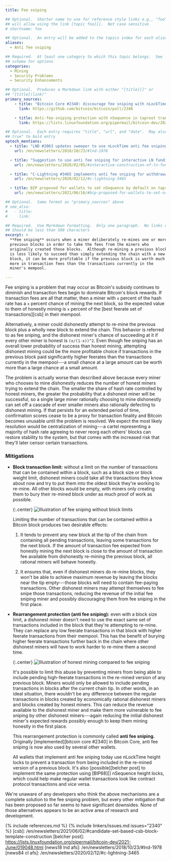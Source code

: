 ```yaml
---
title: Fee sniping

## Optional.  Shorter name to use for reference style links e.g., "foo"
## will allow using the link [topic foo][].  Not case sensitive
# shortname: foo

## Optional.  An entry will be added to the topics index for each alias
aliases:
  - Anti fee sniping

## Required.  At least one category to which this topic belongs.  See
## schema for options
categories:
  - Mining
  - Security Problems
  - Security Enhancements

## Optional.  Produces a Markdown link with either "[title][]" or
## "[title](link)"
primary_sources:
    - title: "Bitcoin Core #2340: discourage fee sniping with nLockTime"
      link: https://github.com/bitcoin/bitcoin/pull/2340

    - title: Anti-fee-sniping protection with nSequence in taproot transactions
      link: https://lists.linuxfoundation.org/pipermail/bitcoin-dev/2021-June/019048.html

## Optional.  Each entry requires "title", "url", and "date".  May also use "feature:
## true" to bold entry
optech_mentions:
  - title: "LND #2063 updates sweeper to use nLockTime anti fee sniping"
    url: /en/newsletters/2018/10/23/#lnd-1978

  - title: "Suggestion to use anti fee sniping for interactive LN funding transactions"
    url: /en/newsletters/2020/02/05/#interactive-construction-of-ln-funding-transactions

  - title: "C-Lightning #3465 implements anti fee sniping for withdrawal transactions"
    url: /en/newsletters/2020/02/12/#c-lightning-3465

  - title: BIP proposed for wallets to set nSequence by default on taproot transactions
    url: /en/newsletters/2021/06/16/#bip-proposed-for-wallets-to-set-nsequence-by-default-on-taproot-transactions

## Optional.  Same format as "primary_sources" above
# see_also:
#   - title:
#     link:

## Required.  Use Markdown formatting.  Only one paragraph.  No links allowed.
## Should be less than 500 characters
excerpt: >
  **Fee sniping** occurs when a miner deliberately re-mines one or more
  previous blocks in order to take the fees from the miners who
  originally created those blocks.  Although re-mining a previous block
  is less likely to succeed than simply extending the chain with a new
  block, it can be more profitable if the previous block is worth much
  more in transaction fees than the transactions currently in the
  miner's mempool.

---
```

Fee sniping is a problem that may occur as Bitcoin's subsidy
continues to diminish and transaction fees begin to dominate
Bitcoin's block rewards.  If transaction fees are all that matter,
then a miner with `x` percent of the hash rate has a `x` percent
chance of mining the next block, so the expected value to them of
honestly mining is `x` percent of the [best feerate set of
transactions][csb] in their mempool.

Alternatively, a miner could dishonestly attempt to re-mine the
previous block plus a wholly new block to extend the
chain.  This behavior is referred to as fee sniping, and the dishonest
miner's chance of succeeding at it if every
other miner is honest is `(x/(1-x))^2`.  Even though fee sniping has an
overall lower probability of success than honest mining, attempting
dishonest mining could be the more profitable choice if transactions in
the previous block paid significantly higher feerates than the
transactions currently in the mempool---a small chance at a large amount
can be worth more than a large chance at a small amount.

The problem is actually worse than described above because every miner
who chooses to mine dishonestly reduces the number of honest
miners trying to extend the chain.  The smaller the share of hash
rate controlled by honest miners, the greater the probability that a
dishonest miner will be successful, so a single large miner
rationally choosing to mine dishonestly can set off a cascade of
ever smaller miners also rationally defecting to dishonest mining.
If that persists for an extended period of time, confirmation scores
cease to be a proxy for transaction finality and Bitcoin becomes
unusable until the problem is resolved.  We expect the most likely
resolution would be centralization of mining---a cartel representing
a majority of hash rate agreeing to never reorg each others' blocks
can restore stability to the system, but that comes with the
increased risk that they'll later
censor certain transactions.

### Mitigations

- **Block transaction limit:** without a limit on the number of
  transactions that can be contained within a block, such as a block
  size or block weight limit, dishonest miners could take all the
  transactions they know about now and try to put them into the oldest block
  they're working to re-mine.  All other blocks would be empty, with
  miners only creating them to bury their re-mined block under as much
  proof of work as possible.

    {:.center}
    ![Illustration of fee sniping without block limits](/img/posts/2021-06-sniping-size-limit.png)

    Limiting the number of transactions that can be contained within a
    Bitcoin block produces two desirable effects:

    1. It tends to prevent any new block at the tip of the chain from
       containing all pending transactions, leaving some transactions
       for the next block.  If the amount of transaction fee expected
       from honestly mining the next block is close to the amount of
       transaction fee available from dishonestly re-mining the previous
       block, all rational miners will behave honestly.

    2. It ensures that, even if dishonest miners do re-mine blocks, they
       won't be able to achieve maximum revenue by leaving the blocks
       near the tip empty---those blocks will need to contain fee-paying
       transactions.  Other dishonest miners may attempt themselves to
       fee snipe those transactions, reducing the revenue of the initial
       fee sniping miner and possibly discouraging them from fee sniping
       in the first place.

- **Rearrangement protection (anti fee sniping):** even with a block size
  limit, a dishonest miner doesn't need to use the exact same set of
  transactions included in the block that they're attempting to re-mine.
  They can replace any low feerate transactions in that block with
  higher feerate transactions from their mempool.  This has the benefit
  of burying higher feerate transactions further back in the chain where
  other dishonest miners will have to work harder to re-mine them a
  second time.

    {:.center}
    ![Illustration of honest mining compared to fee sniping](/img/posts/2021-06-afs.png)

     It's possible to limit this abuse by preventing miners from being
     able to include pending high-feerate transactions in the re-mined
     version of any previous block.  Miners would only be allowed to
     include pending transactions in blocks after the current chain tip.
     In other words, in an ideal situation, there wouldn't be any
     difference between the regular transactions in blocks created by
     economically rational dishonest miners and blocks created by honest
     miners.  This can reduce the revenue available to the dishonest
     miner and make them more vulnerable to fee sniping by other
     dishonest miners---again reducing the initial dishonest miner's
     expected rewards possibly enough to keep them mining honestly in
     the first place.

     This rearrangement protection is commonly called **anti fee
     sniping.** Originally [implemented][bitcoin core #2340] in Bitcoin
     Core, anti fee sniping is now also used by several other wallets.

    All wallets that implement anti fee sniping today use nLockTime
    height locks to prevent a transaction from being included in the
    re-mined version of a previous block.  It's also [possible][belcher
    post] to implement the same protection using [BIP68][] nSequence
    height locks, which could help make regular wallet transactions look
    like contract protocol transactions and vice versa.

We're unaware of any developers who think the above mechanisms are a
complete solution to the fee sniping problem, but every other mitigation
that has been proposed so far seems to have significant downsides.  None
of those alternatives appears to be an active area of research and
development.

<!-- other mitigations I'm aware of:

  - Permanent subsidy (yikes!)

  - Miner pays excess fees forward to next miner (AKA the reorg
    shakedown fee)

  - Transactions commit to current chaintip, making them (and their
    fees) invalid in case of reorg

-->

{% include references.md %}
{% include linkers/issues.md issues="2340" %}
[csb]: /en/newsletters/2021/06/02/#candidate-set-based-csb-block-template-construction
[belcher post]: https://lists.linuxfoundation.org/pipermail/bitcoin-dev/2021-June/019048.html
[news18 lnd afs]: /en/newsletters/2018/10/23/#lnd-1978
[news84 cl afs]: /en/newsletters/2020/02/12/#c-lightning-3465
